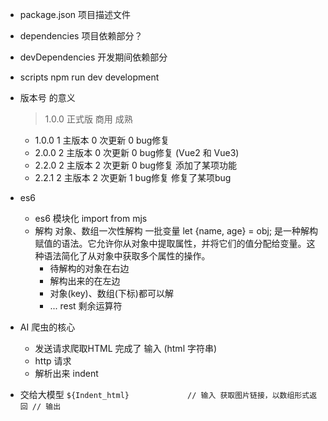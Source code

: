  - package.json
  项目描述文件
  - dependencies   项目依赖部分？
  - devDependencies 开发期间依赖部分
  - scripts
    npm run dev development 

  - 版本号 的意义
    > 1.0.0  正式版  商用  成熟
    - 1.0.0   1 主版本  0 次更新 0 bug修复
    - 2.0.0   2 主版本  0 次更新 0 bug修复  (Vue2 和 Vue3)           
    - 2.2.0   2 主版本  2 次更新 0 bug修复  添加了某项功能
    - 2.2.1   2 主版本  2 次更新 1 bug修复  修复了某项bug

 - es6 
   - es6 模块化   import from  mjs
   - 解构
     对象、数组一次性解构 一批变量
     let {name, age} = obj; 是一种解构赋值的语法。它允许你从对象中提取属性，并将它们的值分配给变量。这种语法简化了从对象中获取多个属性的操作。
     - 待解构的对象在右边
     - 解构出来的在左边
     - 对象(key)、数组(下标)都可以解
     - ... rest 剩余运算符

 - AI 爬虫的核心
   - 发送请求爬取HTML 完成了 输入 (html 字符串)
   - http 请求
   - 解析出来 indent 
 - 交给大模型
   `
   ${Indent_html}             // 输入
   获取图片链接，以数组形式返回 // 输出
   `



